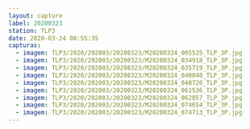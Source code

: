 ```yaml
---
layout: capture
label: 20200323
station: TLP3
date: 2020-03-24 00:55:35
capturas:
  - imagem: TLP3/2020/202003/20200323/M20200324_005535_TLP_3P.jpg
  - imagem: TLP3/2020/202003/20200323/M20200324_034918_TLP_3P.jpg
  - imagem: TLP3/2020/202003/20200323/M20200324_035719_TLP_3P.jpg
  - imagem: TLP3/2020/202003/20200323/M20200324_040048_TLP_3P.jpg
  - imagem: TLP3/2020/202003/20200323/M20200324_040726_TLP_3P.jpg
  - imagem: TLP3/2020/202003/20200323/M20200324_061536_TLP_3P.jpg
  - imagem: TLP3/2020/202003/20200323/M20200324_062857_TLP_3P.jpg
  - imagem: TLP3/2020/202003/20200323/M20200324_074654_TLP_3P.jpg
  - imagem: TLP3/2020/202003/20200323/M20200324_074713_TLP_3P.jpg
---
```

